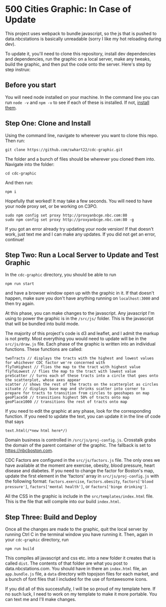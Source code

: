 # 500 Cities Graphic: In Case of Update
This project uses webpack to bundle javascript, so the js that is pushed to data.nbcstations is basically unreadable (sorry I like my hot reloading during dev). 

To update it, you'll need to clone this repository, install dev dependencies and dependencies, run the graphic on a local server, make any tweaks, build the graphic, and then put the code onto the server. Here's step by step instrux: 

## Before you start

You will need node installed on your machine. In the command line you can run `node -v` and `npm -v` to see if each of these is installed. If not, [install them](https://www.npmjs.com/get-npm). 

## Step One: Clone and Install

Using the command line, navigate to wherever you want to clone this repo. Then run: 

```
git clone https://github.com/swhart22/cdc-graphic.git
```

The folder and a bunch of files should be wherever you cloned them into. Navigate into the folder: 

```
cd cdc-graphic
```

And then run: 

```
npm i
```

Hopefully that worked! It may take a few seconds. You will need to have your node proxy set, or be working on C3PO.

```
sudo npm config set proxy http://proxyanbcge.nbc.com:80
sudo npm config set proxy http://proxyanbcge.nbc.com:80 -g
```

If you got an error already try updating your node version! If that doesn't work, just text me and I can make any updates. If you did not get an error, continue!

## Step Two: Run a Local Server to Update and Test Graphic

In the `cdc-graphic` directory, you should be able to run

```
npm run start
```

and have a browser window open up with the graphic in it. If that doesn't happen, make sure you don't have anything running on `localhost:3000` and then try again.

At this phase, you can make changes to the javascript. Any javascript I'm using to power the graphic is in the `/src/js/` folder. This is the javascript that will be bundled into build mode.

The majority of this project's code is d3 and leaflet, and I admit the markup is not pretty. Most everything you would need to update will be in the `src/js/draw.js` file. Each phase of the graphic is written into an individual functions. These functions are called: 

```
twoTracts // displays the tracts with the highest and lowest values for whichever CDC factor we're concerned with
flyToHighest // flies the map to the tract with highest value
flyToLowest // flies the map to the tract with lowest value
preScatter // turns each of these tracts into a circle that goes onto the scatterplot, whose axes appear
scatter // shows the rest of the tracts on the scatterplot as circles
situate // displays base map and shrinks scatter into corner to prepare for tracts to transition from circles to geoshapes on map
geoPlace50 // transitions highest 50% of tracts onto map
geoPlace1000 // transitions the rest of tracts onto map
```

If you need to edit the graphic at any phase, look for the corresponding function. If you need to update the text, you can update it in the line of code that says

```
text.html(/*new html here*/)
```

Domain business is controlled in `/src/js/proj-config.js`. Crosstalk grabs the domain of the parent container of the graphic. The fallback is set to <https://nbcboston.com>.

CDC Factors are configured in the `src/js/factors.js` file. The only ones we have available at the moment are exercise, obesity, blood pressure, heart disease and diabetes. If you need to change the factor for Boston's map, update the first element in the 'factors' array in `src/js/proj-config.js` with the following format: `factors.exercise`, `factors.obesity`, `factors['blood pressure']`, `factors['mental health']`, or `factors['binge drinking']`.

All the CSS in the graphic is include in the `src/templates/index.html` file. This is the file that will compile into our build `index.html`.

## Step Three: Build and Deploy

Once all the changes are made to the graphic, quit the local server by running Ctrl C in the terminal window you have running it. Then, again in your `cdc-graphic` directory, run 

```
npm run build
```

This compiles all javascript and css etc. into a new folder it creates that is called `dist`. The contents of that folder are what you post to data.nbcstations.com. You should have in there an `index.html` file, an `app.bundle.js` file, a `data` directory with topojson files for each market, and a bunch of font files that I included for the use of fontawesome icons. 

If you did all of this successfully, I will be so proud of my template here. If no such luck, I need to work on my template to make it more portable. You can text me and I'll make changes. 






